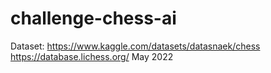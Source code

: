 # challenge-chess-ai

Dataset: https://www.kaggle.com/datasets/datasnaek/chess
https://database.lichess.org/ May 2022
